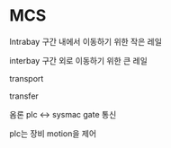 # MCS

Intrabay 구간 내에서 이동하기 위한 작은 레일

interbay 구간 외로 이동하기 위한 큰 레일



transport

transfer

옴론 plc <-> sysmac gate 통신

plc는 장비 motion을 제어